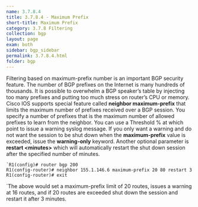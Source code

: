 ```yaml
---
name: 3.7.8.4
title: 3.7.8.4 - Maximum Prefix
short-title: Maximum Prefix
category: 3.7.8 Filtering
collection: bgp
layout: page
exam: both
sidebar: bgp_sidebar
permalink: 3.7.8.4.html
folder: bgp
---
```

Filtering based on maximum-prefix number is an important BGP security feature. The number of BGP prefixes on the Internet is many hundreds of thousands. It is possible to overwhelm a BGP speaker’s table by injecting too many prefixes and putting too much stress on router’s CPU or memory. Cisco IOS supports special feature called **neighbor maximum-prefix** that limits the maximum number of prefixes received over a BGP session. You specify a number of prefixes that is the maximum number of allowed prefixes to learn from the neighbor. You can use a Threshold % at which point to issue a warning syslog message. If you only want a warning and do not want the session to be shut down when the **maximum-prefix** value is exceeded, issue the **warning-only** keyword. Another optional parameter is **restart \<minutes\>** which will automatically restart the shut down session after the specified number of minutes.
```
`R1(config)# router bgp 200
R1(config-router)# neighbor 155.1.146.6 maximum-prefix 20 80 restart 3
R1(config-router)# exit
```
`The above would set a maximum-prefix limit of 20 routes, issues a warning at 16 routes, and if 20 routes are exceeded shut down the session and restart it after 3 minutes.
